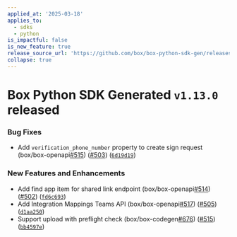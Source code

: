 ```yaml
---
applied_at: '2025-03-18'
applies_to:
  - sdks
  - python
is_impactful: false
is_new_feature: true
release_source_url: 'https://github.com/box/box-python-sdk-gen/releases/tag/v1.13.0'
collapse: true
---
```


# Box Python SDK Generated `v1.13.0` released

### Bug Fixes

* Add `verification_phone_number` property to create sign request (box/box-openapi[#515][1]) ([#503][2]) ([`6d19d19`][3])

### New Features and Enhancements

* Add find app item for shared link endpoint (box/box-openapi[#514][4]) ([#502][5]) ([`fd6c693`][6])
* Add Integration Mappings Teams API (box/box-openapi[#517][7]) ([#505][8]) ([`d1aa250`][9])
* Support upload with preflight check (box/box-codegen[#676][10]) ([#515][1]) ([`bb4597e`][11])

[1]: https://github.com/box/box-python-sdk-gen/issues/515

[2]: https://github.com/box/box-python-sdk-gen/issues/503

[3]: https://github.com/box/box-python-sdk-gen/commit/6d19d197481a578d7d5ad8d632ac6f5c06bd3dce

[4]: https://github.com/box/box-python-sdk-gen/issues/514

[5]: https://github.com/box/box-python-sdk-gen/issues/502

[6]: https://github.com/box/box-python-sdk-gen/commit/fd6c6933f0fb518830e9ac810fd511a0cf60b429

[7]: https://github.com/box/box-python-sdk-gen/issues/517

[8]: https://github.com/box/box-python-sdk-gen/issues/505

[9]: https://github.com/box/box-python-sdk-gen/commit/d1aa250fb01fbf742daf266d4458ba2eab2c5669

[10]: https://github.com/box/box-python-sdk-gen/issues/676

[11]: https://github.com/box/box-python-sdk-gen/commit/bb4597e40d49e20eca44c4414e406b1352af1a2b
